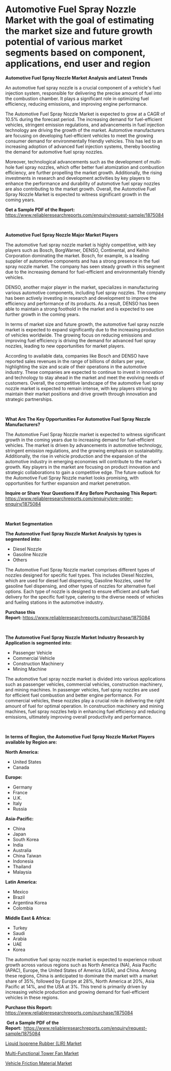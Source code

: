 <p><h1>Automotive Fuel Spray Nozzle Market with the goal of estimating the market size and future growth potential of various market segments based on component, applications, end user and region</h1></p><p><strong>Automotive Fuel Spray Nozzle Market Analysis and Latest Trends</strong></p>
<p><p>An automotive fuel spray nozzle is a crucial component of a vehicle's fuel injection system, responsible for delivering the precise amount of fuel into the combustion chamber. It plays a significant role in optimizing fuel efficiency, reducing emissions, and improving engine performance.</p><p>The Automotive Fuel Spray Nozzle Market is expected to grow at a CAGR of 10.5% during the forecast period. The increasing demand for fuel-efficient vehicles, stringent emission regulations, and advancements in fuel injection technology are driving the growth of the market. Automotive manufacturers are focusing on developing fuel-efficient vehicles to meet the growing consumer demand for environmentally friendly vehicles. This has led to an increasing adoption of advanced fuel injection systems, thereby boosting the demand for automotive fuel spray nozzles.</p><p>Moreover, technological advancements such as the development of multi-hole fuel spray nozzles, which offer better fuel atomization and combustion efficiency, are further propelling the market growth. Additionally, the rising investments in research and development activities by key players to enhance the performance and durability of automotive fuel spray nozzles are also contributing to the market growth. Overall, the Automotive Fuel Spray Nozzle Market is expected to witness significant growth in the coming years.</p></p>
<p><strong>Get a Sample PDF of the Report:&nbsp;</strong> <a href="https://www.reliableresearchreports.com/enquiry/request-sample/1875084">https://www.reliableresearchreports.com/enquiry/request-sample/1875084</a></p>
<p>&nbsp;</p>
<p><strong>Automotive Fuel Spray Nozzle Major Market Players</strong></p>
<p><p>The automotive fuel spray nozzle market is highly competitive, with key players such as Bosch, BorgWarner, DENSO, Continental, and Keihin Corporation dominating the market. Bosch, for example, is a leading supplier of automotive components and has a strong presence in the fuel spray nozzle market. The company has seen steady growth in this segment due to the increasing demand for fuel-efficient and environmentally friendly vehicles. </p><p>DENSO, another major player in the market, specializes in manufacturing various automotive components, including fuel spray nozzles. The company has been actively investing in research and development to improve the efficiency and performance of its products. As a result, DENSO has been able to maintain a strong foothold in the market and is expected to see further growth in the coming years.</p><p>In terms of market size and future growth, the automotive fuel spray nozzle market is expected to expand significantly due to the increasing production of vehicles worldwide. The growing focus on reducing emissions and improving fuel efficiency is driving the demand for advanced fuel spray nozzles, leading to new opportunities for market players.</p><p>According to available data, companies like Bosch and DENSO have reported sales revenues in the range of billions of dollars per year, highlighting the size and scale of their operations in the automotive industry. These companies are expected to continue to invest in innovation and technology to stay ahead in the market and meet the evolving needs of customers. Overall, the competitive landscape of the automotive fuel spray nozzle market is expected to remain intense, with key players striving to maintain their market positions and drive growth through innovation and strategic partnerships.</p></p>
<p>&nbsp;</p>
<p><strong>What Are The Key Opportunities For Automotive Fuel Spray Nozzle Manufacturers?</strong></p>
<p><p>The Automotive Fuel Spray Nozzle market is expected to witness significant growth in the coming years due to increasing demand for fuel-efficient vehicles. The market is driven by advancements in automotive technology, stringent emission regulations, and the growing emphasis on sustainability. Additionally, the rise in vehicle production and the expansion of the automotive industry in emerging economies will contribute to the market's growth. Key players in the market are focusing on product innovation and strategic collaborations to gain a competitive edge. The future outlook for the Automotive Fuel Spray Nozzle market looks promising, with opportunities for further expansion and market penetration.</p></p>
<p><strong>Inquire or Share Your Questions If Any Before Purchasing This Report:</strong> <a href="https://www.reliableresearchreports.com/enquiry/pre-order-enquiry/1875084">https://www.reliableresearchreports.com/enquiry/pre-order-enquiry/1875084</a></p>
<p>&nbsp;</p>
<p><strong>Market Segmentation</strong></p>
<p><strong>The Automotive Fuel Spray Nozzle Market Analysis by types is segmented into:</strong></p>
<p><ul><li>Diesel Nozzle</li><li>Gasoline Nozzle</li><li>Others</li></ul></p>
<p><p>The Automotive Fuel Spray Nozzle market comprises different types of nozzles designed for specific fuel types. This includes Diesel Nozzles, which are used for diesel fuel dispensing, Gasoline Nozzles, used for gasoline fuel dispensing, and other types of nozzles for alternative fuel options. Each type of nozzle is designed to ensure efficient and safe fuel delivery for the specific fuel type, catering to the diverse needs of vehicles and fueling stations in the automotive industry.</p></p>
<p><strong>Purchase this Report:&nbsp;</strong><a href="https://www.reliableresearchreports.com/purchase/1875084">https://www.reliableresearchreports.com/purchase/1875084</a></p>
<p>&nbsp;</p>
<p><strong>The Automotive Fuel Spray Nozzle Market Industry Research by Application is segmented into:</strong></p>
<p><ul><li>Passenger Vehicle</li><li>Commercial Vehicle</li><li>Construction Machinery</li><li>Mining Machine</li></ul></p>
<p><p>The automotive fuel spray nozzle market is divided into various applications such as passenger vehicles, commercial vehicles, construction machinery, and mining machines. In passenger vehicles, fuel spray nozzles are used for efficient fuel combustion and better engine performance. For commercial vehicles, these nozzles play a crucial role in delivering the right amount of fuel for optimal operation. In construction machinery and mining machines, fuel spray nozzles help in enhancing fuel efficiency and reducing emissions, ultimately improving overall productivity and performance.</p></p>
<p>&nbsp;</p>
<p><strong>In terms of Region, the Automotive Fuel Spray Nozzle Market Players available by Region are:</strong></p>
<p>
    <p> <strong> North America: </strong>
        <ul>
            <li>United States</li>
            <li>Canada</li>
        </ul>
        </p> 
    <p> <strong> Europe: </strong>
        <ul>
            <li>Germany</li>
            <li>France</li>
            <li>U.K.</li>
            <li>Italy</li>
            <li>Russia</li>
        </ul>
        </p> 
    <p> <strong> Asia-Pacific: </strong>
        <ul>
            <li>China</li>
            <li>Japan</li>
            <li>South Korea</li>
            <li>India</li>
            <li>Australia</li>
            <li>China Taiwan</li>
            <li>Indonesia</li>
            <li>Thailand</li>
            <li>Malaysia</li>
        </ul>
        </p> 
    <p> <strong> Latin America: </strong>
        <ul>
            <li>Mexico</li>
            <li>Brazil</li>
            <li>Argentina Korea</li>
            <li>Colombia</li>
        </ul>
        </p> 
    <p> <strong> Middle East & Africa: </strong>
        <ul>
            <li>Turkey</li>
            <li>Saudi</li>
            <li>Arabia</li>
            <li>UAE</li>
            <li>Korea</li>
        </ul>
    </p>
    </p>
<p><p>The automotive fuel spray nozzle market is expected to experience robust growth across various regions such as North America (NA), Asia Pacific (APAC), Europe, the United States of America (USA), and China. Among these regions, China is anticipated to dominate the market with a market share of 35%, followed by Europe at 28%, North America at 20%, Asia Pacific at 14%, and the USA at 3%. This trend is primarily driven by increasing vehicle production and growing demand for fuel-efficient vehicles in these regions.</p></p>
<p><strong>Purchase this Report: </strong><a href="https://www.reliableresearchreports.com/purchase/1875084">https://www.reliableresearchreports.com/purchase/1875084</a></p>
<p>&nbsp;<strong>Get a Sample PDF of the Report:&nbsp;&nbsp;</strong><a href="https://www.reliableresearchreports.com/enquiry/request-sample/1875084">https://www.reliableresearchreports.com/enquiry/request-sample/1875084</a></p>
<p><strong></strong></p>
<p><p><a href="https://view.publitas.com/reportprime-1/liquid-isoprene-rubber-lir-market-size-market-share-and-global-market-analysis-report-2023-2030/">Liquid Isoprene Rubber (LIR) Market</a></p><p><a href="https://view.publitas.com/reportprime-1/insights-into-multi-functional-tower-fan-market-size-analysing-market-share-trends-and-growth-from-2023-to-2030/">Multi-Functional Tower Fan Market</a></p><p><a href="https://view.publitas.com/reportprime-1/vehicle-friction-material-market-size-focuses-on-market-dynamics-in-depth-analysis-and-future-projections-of-its-market-forecasted-for-period-from-2023-to-2030/">Vehicle Friction Material Market</a></p></p>